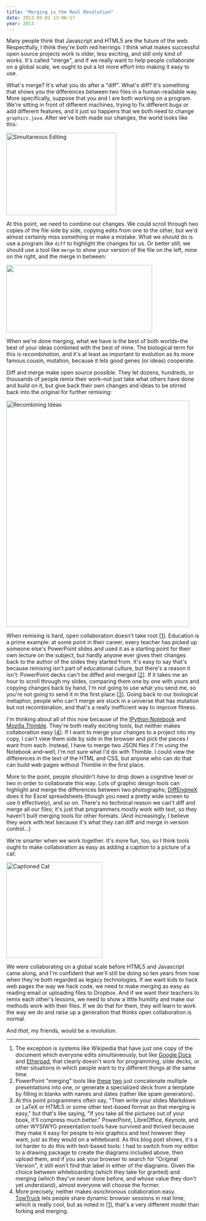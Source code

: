 ```yaml
---
title: "Merging is the Real Revolution"
date: 2013-05-01 13:06:17
year: 2013
---
```

<p>Many people think that Javascript and HTML5 are the future of the web. Respectfully, I think they're both red herrings: I think what makes successful open source projects work is older, less exciting, and still only kind of works. It's called "merge", and if we really want to help people collaborate on a global scale, we ought to put a lot more effort into making it easy to use.</p>
<p>What's merge? It's what you do after a "diff". What's diff? It's something that shows you the differences between two files in a human-readable way. More specifically, suppose that you and I are both working on a program. We're sitting in front of different machines, trying to fix different bugs or add different features, and it just so happens that we both need to change <code>graphics.java</code>. After we've both made our changes, the world looks like this:</p>
<p><img title="simultaneous_editing" src="{{'/files/2013/05/simultaneous_editing.png' | relative_url}}" alt="Simultaneous Editing" width="286" height="215" /></p>
<p>At this point, we need to combine our changes. We could scroll through two copies of the file side by side, copying edits from one to the other, but we'd almost certainly miss something or make a mistake. What we <em>should</em> do is use a program like <code>diff</code> to highlight the changes for us. Or better still, we should use a tool like <code>merge</code> to show your version of the file on the left, mine on the right, and the merge in between:</p>
<p><a href="http://meldmerge.org/images/meld-mary.png"><img title="meld-mary" src="{{'/files/2013/05/meld-mary.png' | relative_url}}" alt="" width="380" height="176" /></a></p>
<p>When we're done merging, what we have is the best of both worlds–the best of your ideas combined with the best of mine. The biological term for this is <em>recombination</em>, and it's at least as important to evolution as its more famous cousin, mutation, because it lets good genes (or ideas) cooperate.</p>
<p>Diff and merge make open source possible. They let dozens, hundreds, or thousands of people remix their work–not just take what others have done and build on it, but give back their own changes and ideas to be stirred back into the original for further remixing:</p>
<p><img title="recombining_ideas" src="{{'/files/2013/05/recombining_ideas.png' | relative_url}}" alt="Recombining Ideas" width="477" height="591" /></p>
<p>When remixing is hard, open collaboration doesn't take root [<a href="#footnote-1">1</a>]. Education is a prime example: at some point in their career, every teacher has picked up someone else's PowerPoint slides and used it as a starting point for their own lecture on the subject, but hardly anyone ever gives their changes back to the author of the slides they started from. It's easy to say that's because remixing isn't part of educational culture, but there's a reason it isn't: PowerPoint decks can't be diffed and merged [<a href="#footnote-2">2</a>]. If it takes me an hour to scroll through my slides, comparing them one by one with yours and copying changes back by hand, I'm not going to use what you send me, so you're not going to send it in the first place [<a href="#footnote-3">3</a>]. Going back to our biological metaphor, people who can't merge are stuck in a universe that has mutation but not recombination, and that's a really inefficient way to improve fitness.</p>
<p>I'm thinking about all of this now because of the <a href="http://ipython.org/notebook.html">IPython Notebook</a> and <a href="https://thimble.webmaker.org/">Mozilla Thimble</a>. They're both really exciting tools, but neither makes collaboration easy [<a href="#footnote-4">4</a>]. If I want to merge your changes to a project into my copy, I can't view them side by side in the browser and pick the pieces I want from each. Instead, I have to merge two JSON files if I'm using the Notebook and–well, I'm not sure what I'd do with Thimble. I could view the differences in the text of the HTML and CSS, but anyone who can do that can build web pages without Thimble in the first place.</p>
<p>More to the point, people shouldn't <em>have to</em> drop down a cognitive level or two in order to collaborate this way. Lots of graphic design tools can highlight and merge the differences between two photographs; <a href="http://www.florencesoft.com/compare-excel-workbooks-differences.html">DiffEngineX</a> does it for Excel spreadsheets (though you need a pretty wide screen to use it effectively), and so on. There's no technical reason we can't diff and merge all our files; it's just that programmers mostly work with text, so they haven't built merging tools for other formats. (And increasingly, I believe they work with text because it's what they can diff and merge in version control…)</p>
<p>We're smarter when we work together. It's more fun, too, so I think tools ought to make collaboration as easy as adding a caption to a picture of a cat:</p>
<p><a href="http://cdn.smosh.com/sites/default/files/bloguploads/caption-cat-winner-dot.jpg"><img title="caption-cat-winner-dot" src="{{'/files/2013/05/caption-cat-winner-dot.jpg' | relative_url}}" alt="Captioned Cat" width="250" height="250" /></a></p>
<p>We were collaborating on a global scale before HTML5 and Javascript came along, and I'm confident that we'll still be doing so ten years from now when they're both regarded as legacy technologies. If we want kids to hack web pages the way we hack code, we need to make merging as easy as reading email or uploading files to Dropbox. And if we want their teachers to remix each other's lessons, we need to show a little humility and make our methods work with their files. If we do that for them, they will learn to work the way we do and raise up a generation that thinks open collaboration is normal.</p>
<p>And <em>that</em>, my friends, would be a revolution.</p>
<hr />
<ol>
	<li id="footnote-1">The exception is systems like Wikipedia that have just one copy of the document which everyone edits simultaneously, but like <a href="http://docs.google.com">Google Docs</a> and <a href="http://etherpad.org/">Etherpad</a>, that clearly doesn't work for programming, slide decks, or other situations in which people want to try different things at the same time.</li>
	<li id="footnote-2">PowerPoint "merging" tools like <a href="http://www.softpedia.com/get/Office-tools/Other-Office-Tools/MS-Powerpoint-Join-Merge-Combine-Multiple-Presentations-Software.shtml">these</a> <a href="http://www.pptools.com/merge/index.html">two</a> just concatenate multiple presentations into one, or generate a specialized deck from a template by filling in blanks with names and dates (rather like spam generators).</li>
	<li id="footnote-3">At this point programmers often say, "Then write your slides Markdown or LaTeX or HTML5 or some other text-based format so that merging is easy," but that's like saying, "If you take all the pictures out of your book, it'll compress much better." PowerPoint, LibreOffice, Keynote, and other WYSIWYG presentation tools have survived and thrived because they make it easy for people to mix graphics and text however they want, just as they would on a whiteboard. As this blog post shows, it's a lot harder to do this with text-based tools: I had to switch from my editor to a drawing package to create the diagrams included above, then upload them, and if you ask your browser to search for "Original Version", it still won't find that label in either of the diagrams. Given the choice between whiteboarding (which they take for granted) and merging (which they've never done before, and whose value they don't yet understand), almost everyone will choose the former.</li>
	<li id="footnote-4">More precisely, neither makes <em>asnchronous</em> collaboration easy. <a href="https://towtruck.mozillalabs.com/">TowTruck</a> lets people share dynamic browser sessions in real time, which is really cool, but as noted in [<a href="#footnote-1">1</a>], that's a very different model than forking and merging.</li>
</ol>
